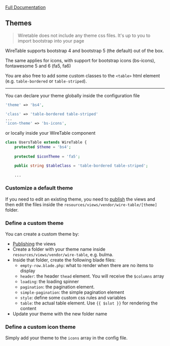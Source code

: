 [Full Documentation](./README.md)

## Themes

> Wiretable does not include any theme css files. It's up to you to import bootstrap into your page

WireTable supports bootstrap 4 and bootstrap 5 (the default) out of the box.

The same applies for icons, with support for bootstrap icons (bs-icons), fontawesome 5 and 6 (fa5, fa6)

You are also free to add some custom classes to the `<table>` html element (e.g. `table-bordered` or `table-striped`).

---

You can declare your theme globally inside the configuration file

```php 
'theme' => 'bs4',

'class' => 'table-bordered table-striped'
... 
'icon-theme' => 'bs-icons',
```

or locally inside your WireTable component

```php
class UsersTable extends WireTable {
    protected $theme = 'bs4';
    
    protected $iconTheme = 'fa5';

    public string $tableClass = 'table-bordered table-striped';
    
    ...
```

### Customize a default theme

If you need to edit an existing theme, you need to [publish](./README.md#publish-files) the views and then edit the
files inside the `resources/views/vendor/wire-table/[theme]` folder.

### Define a custom theme

You can create a custom theme by:

- [Publishing](./README.md#publish-files) the views
- Create a folder with your theme name inside `resources/views/vendor/wire-table`, e.g. bulma.
- Inside that folder, create the following blade files:
    - `empty-row.blade.php`: what to render when there are no items to display
    - `header`: the header `thead` element. You will receive the `$columns` array
    - `loading`: the loading spinner
    - `pagination`: the pagination element.
    - `simple-pagination`: the simple pagination element
    - `style`: define some custom css rules and variables
    - `table`: the actual table element. Use `{{ $slot }}` for rendering the content
- Update your theme with the new folder name

### Define a custom icon theme

Simply add your theme to the `icons` array in the config file.
